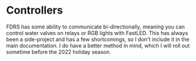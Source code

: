 # Controllers
FDRS has some ability to communicate bi-directionally, meaning you can control water valves on relays or RGB lights with FastLED. This has always been a side-project and has a few shortcomings, so I don't include it in the main documentation. I do have a better method in mind, which I will roll out sometime before the 2022 holiday season.
